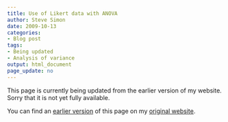 ```yaml
---
title: Use of Likert data with ANOVA
author: Steve Simon
date: 2009-10-13
categories:
- Blog post
tags:
- Being updated
- Analysis of variance
output: html_document
page_update: no
---
```


This page is currently being updated from the earlier version of my website. Sorry that it is not yet fully available.

<!---More--->

You can find an [earlier version][sim1] of this page on my [original website][sim2].

[sim1]: http://www.pmean.com/09/LikertAnova.html
[sim2]: http://www.pmean.com/original_site.html
